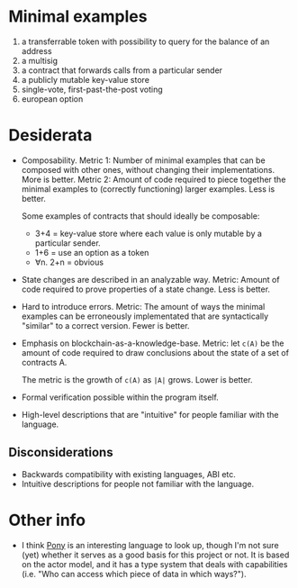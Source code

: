 # Minimal examples

1. a transferrable token with possibility to query for the balance of an address
1. a multisig
1. a contract that forwards calls from a particular sender
1. a publicly mutable key-value store
1. single-vote, first-past-the-post voting
1. european option


# Desiderata

* Composability.
  Metric 1: Number of minimal examples that can be composed with other ones, without changing their implementations. More is better.
  Metric 2: Amount of code required to piece together the minimal examples to (correctly functioning) larger examples. Less is better.

  Some examples of contracts that should ideally be composable:
  * 3+4 = key-value store where each value is only mutable by a particular sender.
  * 1+6 = use an option as a token
  * ∀n. 2+n = obvious

* State changes are described in an analyzable way.
  Metric: Amount of code required to prove properties of a state change. Less is better.

* Hard to introduce errors.
  Metric: The amount of ways the minimal examples can be erroneously implementated that are syntactically "similar" to a correct version. Fewer is better.

* Emphasis on blockchain-as-a-knowledge-base.
  Metric:
    let `c(A)` be the amount of code required to draw conclusions about the state of a set of contracts A.
    
    The metric is the growth of `c(A)` as `|A|` grows. Lower is better.

* Formal verification possible within the program itself.

* High-level descriptions that are "intuitive" for people familiar with the language.


## Disconsiderations

* Backwards compatibility with existing languages, ABI etc.
* Intuitive descriptions for people not familiar with the language. 

# Other info

* I think [Pony](https://www.ponylang.org/) is an interesting language to look up, though I'm not sure (yet) whether it serves as a good basis for this project or not. It is based on the actor model, and it has a type system that deals with capabilities (i.e. "Who can access which piece of data in which ways?").